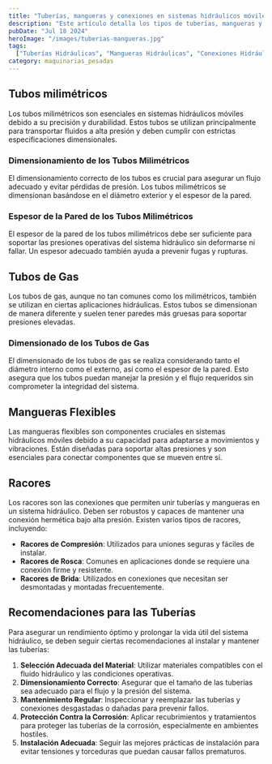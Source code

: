 ```yaml
---
title: "Tuberías, mangueras y conexiones en sistemas hidráulicos móviles"
description: "Este artículo detalla los tipos de tuberías, mangueras y conexiones utilizadas en sistemas hidráulicos móviles, incluyendo sus características y recomendaciones para su uso adecuado en maquinaria pesada."
pubDate: "Jul 18 2024"
heroImage: "/images/tuberias-mangueras.jpg"
tags:
  ["Tuberías Hidráulicas", "Mangueras Hidráulicas", "Conexiones Hidráulicas", "Sistemas Oleohidráulicos"]
category: maquinarias_pesadas
---
```


## Tubos milimétricos

Los tubos milimétricos son esenciales en sistemas hidráulicos móviles debido a su precisión y durabilidad. Estos tubos se utilizan principalmente para transportar fluidos a alta presión y deben cumplir con estrictas especificaciones dimensionales.

### Dimensionamiento de los Tubos Milimétricos

El dimensionamiento correcto de los tubos es crucial para asegurar un flujo adecuado y evitar pérdidas de presión. Los tubos milimétricos se dimensionan basándose en el diámetro exterior y el espesor de la pared.

### Espesor de la Pared de los Tubos Milimétricos

El espesor de la pared de los tubos milimétricos debe ser suficiente para soportar las presiones operativas del sistema hidráulico sin deformarse ni fallar. Un espesor adecuado también ayuda a prevenir fugas y rupturas.

## Tubos de Gas

Los tubos de gas, aunque no tan comunes como los milimétricos, también se utilizan en ciertas aplicaciones hidráulicas. Estos tubos se dimensionan de manera diferente y suelen tener paredes más gruesas para soportar presiones elevadas.

### Dimensionado de los Tubos de Gas

El dimensionado de los tubos de gas se realiza considerando tanto el diámetro interno como el externo, así como el espesor de la pared. Esto asegura que los tubos puedan manejar la presión y el flujo requeridos sin comprometer la integridad del sistema.

## Mangueras Flexibles

Las mangueras flexibles son componentes cruciales en sistemas hidráulicos móviles debido a su capacidad para adaptarse a movimientos y vibraciones. Están diseñadas para soportar altas presiones y son esenciales para conectar componentes que se mueven entre sí.

## Racores

Los racores son las conexiones que permiten unir tuberías y mangueras en un sistema hidráulico. Deben ser robustos y capaces de mantener una conexión hermética bajo alta presión. Existen varios tipos de racores, incluyendo:

- **Racores de Compresión**: Utilizados para uniones seguras y fáciles de instalar.
- **Racores de Rosca**: Comunes en aplicaciones donde se requiere una conexión firme y resistente.
- **Racores de Brida**: Utilizados en conexiones que necesitan ser desmontadas y montadas frecuentemente.

## Recomendaciones para las Tuberías

Para asegurar un rendimiento óptimo y prolongar la vida útil del sistema hidráulico, se deben seguir ciertas recomendaciones al instalar y mantener las tuberías:

1. **Selección Adecuada del Material**: Utilizar materiales compatibles con el fluido hidráulico y las condiciones operativas.
2. **Dimensionamiento Correcto**: Asegurar que el tamaño de las tuberías sea adecuado para el flujo y la presión del sistema.
3. **Mantenimiento Regular**: Inspeccionar y reemplazar las tuberías y conexiones desgastadas o dañadas para prevenir fallos.
4. **Protección Contra la Corrosión**: Aplicar recubrimientos y tratamientos para proteger las tuberías de la corrosión, especialmente en ambientes hostiles.
5. **Instalación Adecuada**: Seguir las mejores prácticas de instalación para evitar tensiones y torceduras que puedan causar fallos prematuros.